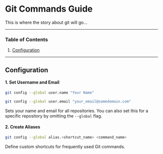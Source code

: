 # Git Commands Guide

This is where the story about git will go...

---

### Table of Contents

1. [Configuration](#configuration)

---

## Configuration

#### 1. Set Username and Email

```bash
git config --global user.name "Your Name"

git config --global user.email "your_email@somedomain.com"
```

Sets your name and email for all repositories. You can also set this for a specific repository by omitting the `--global` flag.

#### 2. Create Aliases

```bash
git config --global alias.<shortcut_name> <command_name>
```

Define custom shortcuts for frequently used Git commands.
